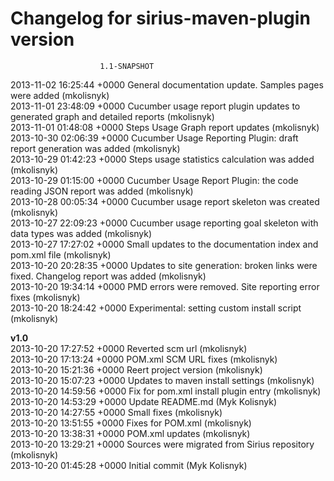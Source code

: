 # Changelog for sirius-maven-plugin version
						1.1-SNAPSHOT

2013-11-02 16:25:44 +0000    General documentation update. Samples pages were added (mkolisnyk)  
2013-11-01 23:48:09 +0000    Cucumber usage report plugin updates to generated graph and detailed
reports (mkolisnyk)  
2013-11-01 01:48:08 +0000    Steps Usage Graph report updates (mkolisnyk)  
2013-10-30 02:06:39 +0000    Cucumber Usage Reporting Plugin: draft report generation was added (mkolisnyk)  
2013-10-29 01:42:23 +0000    Steps usage statistics calculation was added (mkolisnyk)  
2013-10-29 01:15:00 +0000    Cucumber Usage Report Plugin: the code reading JSON report was added (mkolisnyk)  
2013-10-28 00:05:34 +0000    Cucumber usage report skeleton was created (mkolisnyk)  
2013-10-27 22:09:23 +0000    Cucumber usage reporting goal skeleton with data types was added (mkolisnyk)  
2013-10-27 17:27:02 +0000    Small updates to the documentation index and pom.xml file (mkolisnyk)  
2013-10-20 20:28:35 +0000    Updates to site generation: broken links were fixed. Changelog report
was added (mkolisnyk)  
2013-10-20 19:34:14 +0000    PMD errors were removed. Site reporting error fixes (mkolisnyk)  
2013-10-20 18:24:42 +0000    Experimental: setting custom install script
 (mkolisnyk)  

**v1.0**  
2013-10-20 17:27:52 +0000    Reverted scm url
 (mkolisnyk)  
2013-10-20 17:13:24 +0000    POM.xml SCM URL fixes
 (mkolisnyk)  
2013-10-20 15:21:36 +0000    Reert project version (mkolisnyk)  
2013-10-20 15:07:23 +0000    Updates to maven install settings (mkolisnyk)  
2013-10-20 14:59:56 +0000    Fix for pom.xml install plugin entry (mkolisnyk)  
2013-10-20 14:53:29 +0000    Update README.md (Myk Kolisnyk)  
2013-10-20 14:27:55 +0000    Small fixes (mkolisnyk)  
2013-10-20 13:51:55 +0000    Fixes for POM.xml (mkolisnyk)  
2013-10-20 13:38:31 +0000    POM.xml updates (mkolisnyk)  
2013-10-20 13:29:21 +0000    Sources were migrated from Sirius repository (mkolisnyk)  
2013-10-20 01:45:28 +0000    Initial commit
 (Myk Kolisnyk)  
